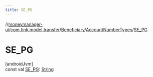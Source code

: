 ```yaml
---
title: SE_PG
---
```

//[moneymanager-ui](../../../../index.html)/[com.tink.model.transfer](../../index.html)/[Beneficiary](../index.html)/[AccountNumberTypes](index.html)/[SE_PG](-s-e_-p-g.html)



# SE_PG



[androidJvm]\
const val [SE_PG](-s-e_-p-g.html): [String](https://kotlinlang.org/api/latest/jvm/stdlib/kotlin/-string/index.html)




